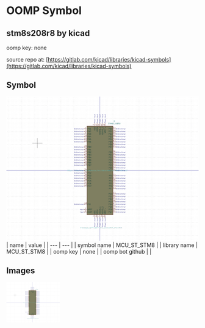 # OOMP Symbol  
## stm8s208r8  by kicad  
  
oomp key: none  
  
source repo at: [https://gitlab.com/kicad/libraries/kicad-symbols](https://gitlab.com/kicad/libraries/kicad-symbols)  
## Symbol  
  
[![working.png](working_600.png)](working.png)  
| name | value | 
| --- | --- | 
| symbol name | MCU_ST_STM8 | 
| library name | MCU_ST_STM8 | 
| oomp key | none | 
| oomp bot github |  | 
## Images  
  
[![working.png](working_140.png)](working.png)  
